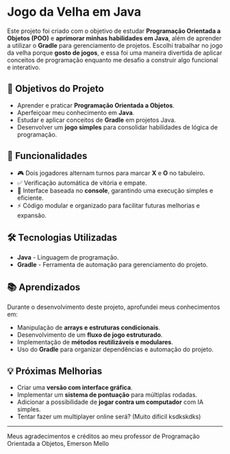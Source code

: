 # Jogo da Velha em Java

Este projeto foi criado com o objetivo de estudar **Programação Orientada a Objetos (POO)** e **aprimorar minhas habilidades em Java**, além de aprender a utilizar o **Gradle** para gerenciamento de projetos. Escolhi trabalhar no jogo da velha porque **gosto de jogos**, e essa foi uma maneira divertida de aplicar conceitos de programação enquanto me desafio a construir algo funcional e interativo.

## 📌 Objetivos do Projeto

- Aprender e praticar **Programação Orientada a Objetos**.
- Aperfeiçoar meu conhecimento em **Java**.
- Estudar e aplicar conceitos de **Gradle** em projetos Java.
- Desenvolver um **jogo simples** para consolidar habilidades de lógica de programação.

## 🚀 Funcionalidades

- 🎮 Dois jogadores alternam turnos para marcar **X** e **O** no tabuleiro.
- ✅ Verificação automática de vitória e empate.
- 🔄 Interface baseada no **console**, garantindo uma execução simples e eficiente.
- ⚡ Código modular e organizado para facilitar futuras melhorias e expansão.

## 🛠️ Tecnologias Utilizadas

- **Java** - Linguagem de programação.
- **Gradle** - Ferramenta de automação para gerenciamento do projeto.

## 📚 Aprendizados

Durante o desenvolvimento deste projeto, aprofundei meus conhecimentos em:
- Manipulação de **arrays e estruturas condicionais**.
- Desenvolvimento de um **fluxo de jogo estruturado**.
- Implementação de **métodos reutilizáveis e modulares**.
- Uso do **Gradle** para organizar dependências e automação do projeto.

## 💡 Próximas Melhorias

- Criar uma **versão com interface gráfica**.
- Implementar um **sistema de pontuação** para múltiplas rodadas.
- Adicionar a possibilidade de **jogar contra um computador** com IA simples.
- Tentar fazer um multiplayer online será? (Muito dificil ksdkskdks)

---

Meus agradecimentos e créditos ao meu professor de Programação Orientada a Objetos, Emerson Mello
